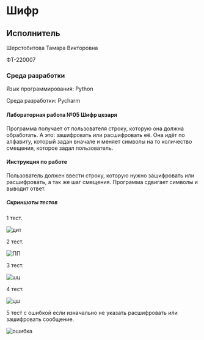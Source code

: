 # Шифр
## Исполнитель
Шерстобитова Тамара Викторовна

ФТ-220007
### Среда разработки
Язык программирования: Python

Среда разработки: Pycharm
#### Лабораторная работа №05 Шифр цезаря
Программа получает от пользователя строку, которую она должна обработать. А это: зашифровать или расшифровать её. Она идёт по алфавиту, который задан вначале и меняет символы на то количество смещения, которое задал пользователь. 
#### Инструкция по работе
Пользователь должен ввести строку, которую нужно зашифровать или расшифровать, а так же шаг смещения. Программа сдвигает символы и выводит ответ. 
##### Скриншоты тестов
1 тест.

![дит](https://github.com/Tomattttt/shifr/assets/146252320/0569e523-01af-40a1-870a-aa7ddc02f41a)

2 тест.

![ПП](https://github.com/Tomattttt/shifr/assets/146252320/1e54db88-8b34-4531-8168-bed96c9fda67)

3 тест.

![шц](https://github.com/Tomattttt/shifr/assets/146252320/f6e4a066-bdc9-4584-aee1-41e874dbecfc)

4 тест.

![цш](https://github.com/Tomattttt/shifr/assets/146252320/8537eb87-f545-40bd-a317-7338f5395243)

5 тест с ошибкой если изначально не указать расшифровать или зашифровать сообщение. 

![ошибка](https://github.com/Tomattttt/shifr/assets/146252320/27223fe5-a8ad-4d20-9e98-f4d53af1f0c2)


